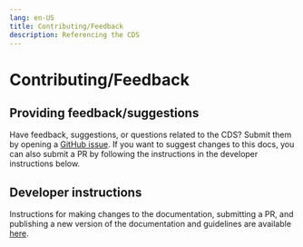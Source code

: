 ```yaml
---
lang: en-US
title: Contributing/Feedback
description: Referencing the CDS
---
```


# Contributing/Feedback

## Providing feedback/suggestions

Have feedback, suggestions, or questions related to the CDS? Submit them by opening a [GitHub issue](https://github.com/AI-READI/CDS-specification/issues). If you want to suggest changes to this docs, you can also submit a PR by following the instructions in the developer instructions below.

## Developer instructions

Instructions for making changes to the documentation, submitting a PR, and publishing a new version of the documentation and guidelines are available [here](https://github.com/AI-READI/cds-specification/blob/main/README.md).
